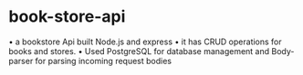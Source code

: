 # book-store-api
• a bookstore Api built Node.js and express
• it has CRUD operations for books and stores.
• Used PostgreSQL for database management and Body-parser for parsing incoming request bodies
